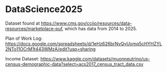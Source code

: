 # DataScience2025

Dataset found at https://www.cms.gov/cciio/resources/data-resources/marketplace-puf, which has data from 2014 to 2025.

Plan of Work Log: https://docs.google.com/spreadsheets/d/1eHz626brNvQyUomq5cHYHZYL2NTo11OCrM1t443WMzA/edit?usp=sharing

Income Dataset: https://www.kaggle.com/datasets/muonneutrino/us-census-demographic-data?select=acs2017_census_tract_data.csv

